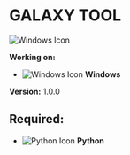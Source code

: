 # GALAXY TOOL

![Windows Icon](https://upload.wikimedia.org/wikipedia/commons/5/5f/Windows_logo_-_2021.svg)

**Working on:**
- ![Windows Icon](https://upload.wikimedia.org/wikipedia/commons/5/5f/Windows_logo_-_2021.svg) **Windows**

**Version:** 1.0.0

## Required:
- ![Python Icon](https://upload.wikimedia.org/wikipedia/commons/c/c3/Python-logo-notext.svg) **Python**
